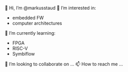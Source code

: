 👋 Hi, I’m @markusstaud
👀 I’m interested in:
- embedded FW
- computer architectures

🌱 I’m currently learning:
- FPGA
- RISC-V
- Symbiflow

💞️ I’m looking to collaborate on ...
📫 How to reach me ...

<!---
markusstaud/markusstaud is a ✨ special ✨ repository because its `README.md` (this file) appears on your GitHub profile.
You can click the Preview link to take a look at your changes.
--->
